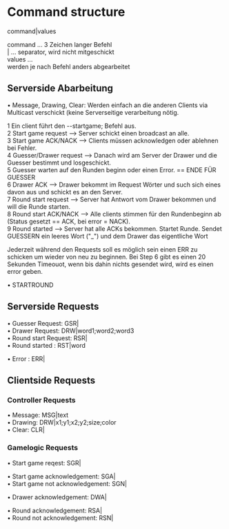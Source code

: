 # Command structure
command|values<br>

command ... 3 Zeichen langer Befehl<br>
| ... separator, wird nicht mitgeschickt<br>
values ... <br> werden je nach Befehl anders abgearbeitet
## Serverside Abarbeitung
•	Message, Drawing, Clear: Werden einfach an die anderen Clients via Multicast verschickt (keine Serverseitige verarbeitung nötig.<br>

1   Ein client führt den --startgame; Befehl aus.<br> 
2	Start game request --> Server schickt einen broadcast an alle.<br>
3	Start game ACK/NACK --> Clients müssen acknowledgen oder ablehnen bei Fehler.<br>
4	Guesser/Drawer request --> Danach wird am Server der Drawer und die Guesser bestimmt und losgeschickt.<br>
5   Guesser warten auf den Runden beginn oder einen Error. == ENDE FÜR GUESSER<br>
6	Drawer ACK --> Drawer bekommt im Request Wörter und such sich eines davon aus und schickt es an den Server.<br>
7	Round start request --> Server hat Antwort vom Drawer bekommen und will die Runde starten.<br>
8	Round start ACK/NACK --> Alle clients stimmen für den Rundenbeginn ab (Status gesetzt == ACK, bei error = NACK).<br>
9	Round started --> Server hat alle ACKs bekommen. Startet Runde. Sendet GUESSERN ein leeres Wort ("_") und dem Drawer das eigentliche Wort<br>

Jederzeit während den Requests soll es möglich sein einen ERR zu schicken um wieder von neu zu beginnen.
Bei Step 6 gibt es einen 20 Sekunden Timeouot, wenn bis dahin nichts gesendet wird, wird es einen error geben.

•	STARTROUND<br>

## Serverside Requests
•	Guesser Request: GSR|<br>
•	Drawer Request: DRW|word1;word2;word3<br>
•	Round start Request: RSR|<br>
•	Round started : RST|word<br>

•	Error : ERR|<br>


## Clientside Requests
### Controller Requests
•	Message: MSG|text<br>
•	Drawing: DRW|x1;y1;x2;y2;size;color<br>
•	Clear: CLR|<br>

### Gamelogic Requests
•	Start game reqest: SGR|<br>

•	Start game acknowledgement: SGA|<br>
•	Start game not acknowledgement: SGN|<br>

•	Drawer acknowledgement: DWA|<br>

•	Round acknowledgement: RSA|<br>
•	Round not acknowledgement: RSN|<br>